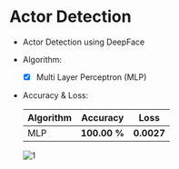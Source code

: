 # Actor Detection
  

  - Actor Detection using DeepFace

 
  - Algorithm:
    - [x]  Multi Layer Perceptron (MLP)

  - Accuracy & Loss:

    
    Algorithm | Accuracy | Loss |
    ------------- | ------------- | ------------- |
    MLP | **100.00 %** | **0.0027** |
    
    
    ![1](https://user-images.githubusercontent.com/88143329/156219963-76d5efe9-4dec-4024-a92a-9bd7e36506ab.png)
